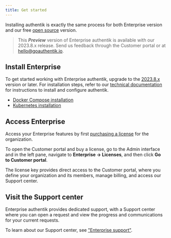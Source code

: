 ```yaml
---
title: Get started
---
```


Installing authentik is exactly the same process for both Enterprise version and our free [open source](https://github.com/goauthentik/authentik) version.

> This ***Preview*** version of Enterprise authentik is available with our 2023.8.x release. Send us feedback through the Customer portal or at <hello@goauthentik.io>.

## Install Enterprise

To get started working with Enterprise authentik, upgrade to the [2023.8.x](../releases) version or later. For installation steps, refer to our [technical documentation](../installation/index.md) for instructions to install and configure authentik.

-   [Docker Compose installation](../installation/docker-compose.md)
-   [Kubernetes installation](../installation/kubernetes.md)

## Access Enterprise

Access your Enterprise features by first [purchasing a license](./manage-enterprise.md#buy-a-license) for the organization.

To open the Customer portal and buy a license, go to the Admin interface and in the left pane, navigate to **Enterprise -> Licenses**, and then click **Go to Customer portal**.

The license key provides direct access to the Customer portal, where you define your organization and its members, manage billing, and access our Support center.

## Visit the Support center

Enterprise authentik provides dedicated support, with a Support center where you can open a request and view the progress and communications for your current requests.

To learn about our Support center, see ["Enterprise support"](./entsupport.md).

